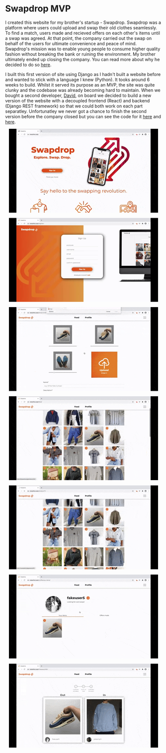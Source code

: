 # Swapdrop MVP

I created this website for my brother's startup - Swapdrop. Swapdrop was a platform where users could upload and swap their old clothes seamlessly. To find a match, users made and recieved offers on each other's items until a swap was agreed. At that point, the company carried out the swap on behalf of the users for ultimate convenience and peace of mind. Swapdrop's mission was to enable young people to consume higher quality fashion without breaking the bank or ruining the environment. My brother ultimately ended up closing the company. You can read more about why he decided to do so [here](https://medium.com/@jakesmythh/learning-not-failing-lessons-from-my-first-startup-3341b711c1c9).


I built this first version of site using Django as I hadn't built a website before and wanted to stick with a language I knew (Python). It tooks around 6 weeks to build. Whilst it served its purpose as an MVP, the site was quite clunky and the codebase was already becoming hard to maintain. When we bought a second developer, [David](https://github.com/Da-byte), on board we decided to build a new version of the website with a decoupled frontend (React) and backend (Django REST framework) so that we could both work on each part separatley. Unfortunatley we never got a chance to finish the second version before the company closed but you can see the code for it [here](https://github.com/lukasmyth96/swapdrop.v2.backend) and [here](https://github.com/lukasmyth96/swapdrop.v2.frontend). 
  


<p align="center">
  <img src="demos/landing.gif" title="The Swapdrop landing page.">
</p>

<p align="center">
  <img src="demos/signup.gif" title="Signup form.">
</p>

<p align="center">
  <img src="demos/upload.gif" title="Item upload form. Users could crop their uploaded images easily.">
</p>

<p align="center">
  <img src="demos/feed_and_product_detail.gif" title="Users could browse their feed and click on an item to see more detail.">
</p>

<p align="center">
  <img src="demos/make_offer.gif" title="When making an offer on an item, users selected which of their own items they'd be willing to swap for it.">
</p>

<p align="center">
  <img src="demos/review_offer.gif" title="Users could either reject or accept offers they received on their items.">
</p>

<p align="center">
  <img src="demos/checkout.gif" title="Once a swap was agreed users were taken to checkout where they gave their address and selected a time for their item to be collected.">
</p>
